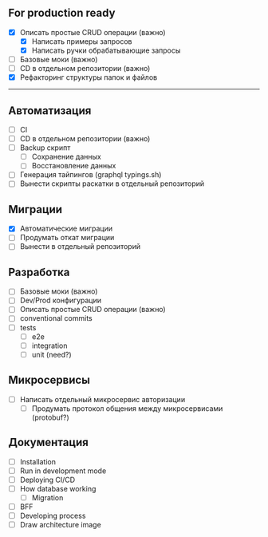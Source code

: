 ## For production ready
- [x] Описать простые CRUD операции (важно)
  - [x] Написать примеры запросов
  - [x] Написать ручки обрабатывающие запросы
- [ ] Базовые моки (важно)
- [ ] CD в отдельном репозитории (важно)
- [x] Рефакторинг структуры папок и файлов
---

## Автоматизация
- [ ] CI
- [ ] CD в отдельном репозитории (важно)
- [ ] Backup скрипт
  - [ ] Сохранение данных
  - [ ] Восстановление данных
- [ ] Генерация тайпингов (graphql typings.sh)
- [ ] Вынести скрипты раскатки в отдельный репозиторий

## Миграции
- [x] Автоматические миграции
- [ ] Продумать откат миграции
- [ ] Вынести в отдельный репозиторий

## Разработка
- [ ] Базовые моки (важно)
- [ ] Dev/Prod конфигурации
- [ ] Описать простые CRUD операции (важно)
- [ ] conventional commits
- [ ] tests
  - [ ] e2e
  - [ ] integration
  - [ ] unit (need?)

## Микросервисы
- [ ] Написать отдельный микросервис авторизации
  - [ ] Продумать протокол общения между микросервисами (protobuf?)

## Документация
- [ ] Installation
- [ ] Run in development mode
- [ ] Deploying CI/CD
- [ ] How database working
  - [ ] Migration
- [ ] BFF
- [ ] Developing process
- [ ] Draw architecture image
